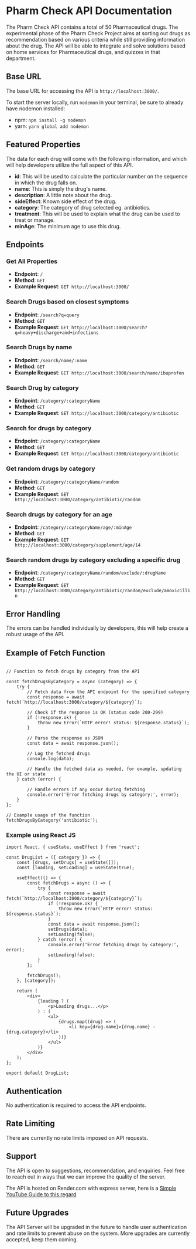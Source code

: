 # Pharm Check API Documentation

The Pharm Check API contains a total of 50 Pharmaceutical drugs. The experimental phase of the Pharm Check Project aims at sorting out drugs as recommendation based on various criteria while still providing information about the drug. The API will be able to integrate and solve solutions based on home services for Pharmaceutical drugs, and quizzes in that department.

## Base URL

The base URL for accessing the API is `http://localhost:3000/`.

To start the server locally, run `nodemon` in your terminal, be sure to already have nodemon installed: 

- npm: `npm install -g nodemon`
- yarn: `yarn global add nodemon`

## Featured Properties
The data for each drug will come with the following information, and which will help developers utilize the full aspect of this API.
- **id**: This will be used to calculate the particular number on the sequence in which the drug falls on.
- **name**: This is simply the drug's name.
- **description**: A little note about the drug.
- **sideEffect**: Known side effect of the drug.
- **category**: The category of drug selected eg. antibiotics.
- **treatment**: This will be used to explain what the drug can be used to treat or manage.
- **minAge**: The minimum age to use this drug.

## Endpoints

### Get All Properties

- **Endpoint**: `/`
- **Method**: `GET`
- **Example Request**: `GET http://localhost:3000/`

### Search Drugs based on closest symptoms

- **Endpoint**: `/search?q=query`
- **Method**: `GET`
- **Example Request**: `GET http://localhost:3000/search?q=heavy+discharge+and+infections`


### Search Drugs by name

- **Endpoint**: `/search/name/:name`
- **Method**: `GET`
- **Example Request**: `GET http://localhost:3000/search/name/ibuprofen`


### Search Drug by category

- **Endpoint**: `/category/:categoryName`
- **Method**: `GET`
- **Example Request**: `GET http://localhost:3000/category/antibiotic`

### Search for drugs by category

- **Endpoint**: `/category/:categoryName`
- **Method**: `GET`
- **Example Request**: `GET http://localhost:3000/category/antibiotic`

### Get random drugs by category

- **Endpoint**: `/category/:categoryName/random`
- **Method**: `GET`
- **Example Request**: `GET http://localhost:3000/category/antibiotic/random`


### Search drugs by category for an age

- **Endpoint**: `/category/:categoryName/age/:minAge`
- **Method**: `GET`
- **Example Request**: `GET http://localhost:3000/category/supplement/age/14`

### Search random drugs by category excluding a specific drug

- **Endpoint**: `/category/:categoryName/random/exclude/:drugName`
- **Method**: `GET`
- **Example Request**: `GET http://localhost:3000/category/antibiotic/random/exclude/amoxicillin`


## Error Handling

The errors can be handled individually by developers, this will help create a robust usage of the API.

## Example of Fetch Function

```

// Function to fetch drugs by category from the API

const fetchDrugsByCategory = async (category) => {
    try {
        // Fetch data from the API endpoint for the specified category
        const response = await fetch(`http://localhost:3000/category/${category}`);

        // Check if the response is OK (status code 200-299)
        if (!response.ok) {
            throw new Error(`HTTP error! status: ${response.status}`);
        }

        // Parse the response as JSON
        const data = await response.json();

        // Log the fetched drugs
        console.log(data);

        // Handle the fetched data as needed, for example, updating the UI or state
    } catch (error) {
      
        // Handle errors if any occur during fetching
        console.error('Error fetching drugs by category:', error);
    }
};

// Example usage of the function
fetchDrugsByCategory('antibiotic');

```


### Example using React JS
```
import React, { useState, useEffect } from 'react';

const DrugList = ({ category }) => {
    const [drugs, setDrugs] = useState([]);
    const [loading, setLoading] = useState(true);

    useEffect(() => {
        const fetchDrugs = async () => {
            try {
                const response = await fetch(`http://localhost:3000/category/${category}`);
                if (!response.ok) {
                    throw new Error(`HTTP error! status: ${response.status}`);
                }
                const data = await response.json();
                setDrugs(data);
                setLoading(false);
            } catch (error) {
                console.error('Error fetching drugs by category:', error);
                setLoading(false);
            }
        };

        fetchDrugs();
    }, [category]);

    return (
        <div>
            {loading ? (
                <p>Loading drugs...</p>
            ) : (
                <ul>
                    {drugs.map((drug) => (
                        <li key={drug.name}>{drug.name} - {drug.category}</li>
                    ))}
                </ul>
            )}
        </div>
    );
};

export default DrugList;

```

## Authentication

No authentication is required to access the API endpoints.

## Rate Limiting

There are currently no rate limits imposed on API requests.

## Support

The API is open to suggestions, recommendation, and enquiries. Feel free to reach out in ways that we can improve the quality of the server.

The API is hosted on Render.com with express server, here is a [Simple YouTube Guide to this regard](https://www.youtube.com/watch?v=wN0n2gj0z9o)

## Future Upgrades
The API Server will be upgraded in the future to handle user authentication and rate limits to prevent abuse on the system. More upgrades are currently accepted, keep them coming.
